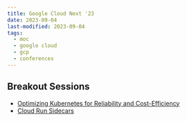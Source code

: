 ```yaml
---
title: Google Cloud Next '23
date: 2023-09-04
last-modified: 2023-09-04
tags:
  - moc
  - google cloud
  - gcp
  - conferences
---
```


## Breakout Sessions

- [Optimizing Kubernetes for Reliability and Cost-Efficiency](notes/Optimizing%20Kubernetes%20for%20Reliability%20and%20Cost-Efficiency.md)
- [Cloud Run Sidecars](notes/GCP%20Cloud%20Run%20Sidecars.md)